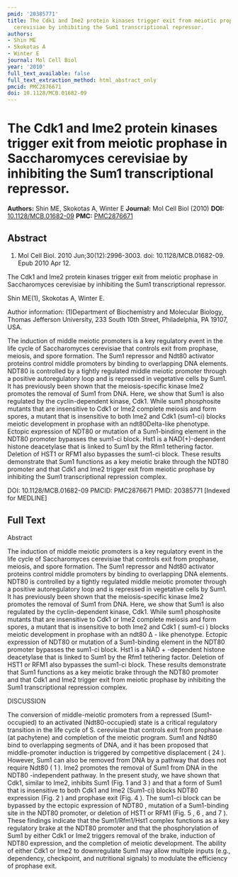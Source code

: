 ```yaml
---
pmid: '20385771'
title: The Cdk1 and Ime2 protein kinases trigger exit from meiotic prophase in Saccharomyces
  cerevisiae by inhibiting the Sum1 transcriptional repressor.
authors:
- Shin ME
- Skokotas A
- Winter E
journal: Mol Cell Biol
year: '2010'
full_text_available: false
full_text_extraction_method: html_abstract_only
pmcid: PMC2876671
doi: 10.1128/MCB.01682-09
---
```


# The Cdk1 and Ime2 protein kinases trigger exit from meiotic prophase in Saccharomyces cerevisiae by inhibiting the Sum1 transcriptional repressor.
**Authors:** Shin ME, Skokotas A, Winter E
**Journal:** Mol Cell Biol (2010)
**DOI:** [10.1128/MCB.01682-09](https://doi.org/10.1128/MCB.01682-09)
**PMC:** [PMC2876671](https://www.ncbi.nlm.nih.gov/pmc/articles/PMC2876671/)

## Abstract

1. Mol Cell Biol. 2010 Jun;30(12):2996-3003. doi: 10.1128/MCB.01682-09. Epub 2010
 Apr 12.

The Cdk1 and Ime2 protein kinases trigger exit from meiotic prophase in 
Saccharomyces cerevisiae by inhibiting the Sum1 transcriptional repressor.

Shin ME(1), Skokotas A, Winter E.

Author information:
(1)Department of Biochemistry and Molecular Biology, Thomas Jefferson 
University, 233 South 10th Street, Philadelphia, PA 19107, USA.

The induction of middle meiotic promoters is a key regulatory event in the life 
cycle of Saccharomyces cerevisiae that controls exit from prophase, meiosis, and 
spore formation. The Sum1 repressor and Ndt80 activator proteins control middle 
promoters by binding to overlapping DNA elements. NDT80 is controlled by a 
tightly regulated middle meiotic promoter through a positive autoregulatory loop 
and is repressed in vegetative cells by Sum1. It has previously been shown that 
the meiosis-specific kinase Ime2 promotes the removal of Sum1 from DNA. Here, we 
show that Sum1 is also regulated by the cyclin-dependent kinase, Cdk1. While 
sum1 phosphosite mutants that are insensitive to Cdk1 or Ime2 complete meiosis 
and form spores, a mutant that is insensitive to both Ime2 and Cdk1 (sum1-ci) 
blocks meiotic development in prophase with an ndt80Delta-like phenotype. 
Ectopic expression of NDT80 or mutation of a Sum1-binding element in the NDT80 
promoter bypasses the sum1-ci block. Hst1 is a NAD(+)-dependent histone 
deacetylase that is linked to Sum1 by the Rfm1 tethering factor. Deletion of 
HST1 or RFM1 also bypasses the sum1-ci block. These results demonstrate that 
Sum1 functions as a key meiotic brake through the NDT80 promoter and that Cdk1 
and Ime2 trigger exit from meiotic prophase by inhibiting the Sum1 
transcriptional repression complex.

DOI: 10.1128/MCB.01682-09
PMCID: PMC2876671
PMID: 20385771 [Indexed for MEDLINE]

## Full Text

Abstract

The induction of middle meiotic promoters is a key regulatory event in the life cycle of Saccharomyces cerevisiae that controls exit from prophase, meiosis, and spore formation. The Sum1 repressor and Ndt80 activator proteins control middle promoters by binding to overlapping DNA elements. NDT80 is controlled by a tightly regulated middle meiotic promoter through a positive autoregulatory loop and is repressed in vegetative cells by Sum1. It has previously been shown that the meiosis-specific kinase Ime2 promotes the removal of Sum1 from DNA. Here, we show that Sum1 is also regulated by the cyclin-dependent kinase, Cdk1. While sum1 phosphosite mutants that are insensitive to Cdk1 or Ime2 complete meiosis and form spores, a mutant that is insensitive to both Ime2 and Cdk1 ( sum1-ci ) blocks meiotic development in prophase with an ndt80 Δ - like phenotype. Ectopic expression of NDT80 or mutation of a Sum1-binding element in the NDT80 promoter bypasses the sum1-ci block. Hst1 is a NAD + -dependent histone deacetylase that is linked to Sum1 by the Rfm1 tethering factor. Deletion of HST1 or RFM1 also bypasses the sum1-ci block. These results demonstrate that Sum1 functions as a key meiotic brake through the NDT80 promoter and that Cdk1 and Ime2 trigger exit from meiotic prophase by inhibiting the Sum1 transcriptional repression complex.

DISCUSSION

The conversion of middle-meiotic promoters from a repressed (Sum1-occupied) to an activated (Ndt80-occupied) state is a critical regulatory transition in the life cycle of S. cerevisiae that controls exit from prophase (at pachytene) and completion of the meiotic program. Sum1 and Ndt80 bind to overlapping segments of DNA, and it has been proposed that middle-promoter induction is triggered by competitive displacement ( 24 ). However, Sum1 can also be removed from DNA by a pathway that does not require Ndt80 ( 1 ). Ime2 promotes the removal of Sum1 from DNA in the NDT80 -independent pathway. In the present study, we have shown that Cdk1, similar to Ime2, inhibits Sum1 (Fig. 1 and 3 ) and that a form of Sum1 that is insensitive to both Cdk1 and Ime2 (Sum1-ci) blocks NDT80 expression (Fig. 2 ) and prophase exit (Fig. 4 ). The sum1-ci block can be bypassed by the ectopic expression of NDT80 , mutation of a Sum1-binding site in the NDT80 promoter, or deletion of HST1 or RFM1 (Fig. 5 , 6 , and 7 ). These findings indicate that the Sum1/Rfm1/Hst1 complex functions as a key regulatory brake at the NDT80 promoter and that the phosphorylation of Sum1 by either Cdk1 or Ime2 triggers removal of the brake, induction of NDT80 expression, and the completion of meiotic development. The ability of either Cdk1 or Ime2 to downregulate Sum1 may allow multiple inputs (e.g., dependency, checkpoint, and nutritional signals) to modulate the efficiency of prophase exit.
